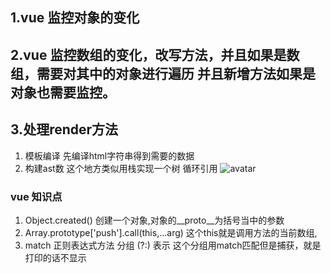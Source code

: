 <!--
 * @Descripttion: 
 * @version: 
 * @Author: 闫旭
 * @Date: 2021-04-20 17:49:07
 * @LastEditors: sueRimn
 * @LastEditTime: 2021-04-22 17:30:03
-->
## 1.vue 监控对象的变化
## 2.vue 监控数组的变化，改写方法，并且如果是数组，需要对其中的对象进行遍历  并且新增方法如果是对象也需要监控。
## 3.处理render方法 
  1. 模板编译  先编译html字符串得到需要的数据
  2. 构建ast数 这个地方类似用栈实现一个树 循环引用 ![avatar](https://img11.iqilu.com/29/2021/04/22/1674f9ec0e897e47c020ec7f088d76ed.png)

### vue 知识点
1. Object.created() 创建一个对象,对象的__proto__为括号当中的参数
2. Array.prototype['push'].call(this,...arg)  这个this就是调用方法的当前数组,
3. match 正则表达式方法 分组 (?:) 表示 这个分组用match匹配但是捕获，就是打印的话不显示